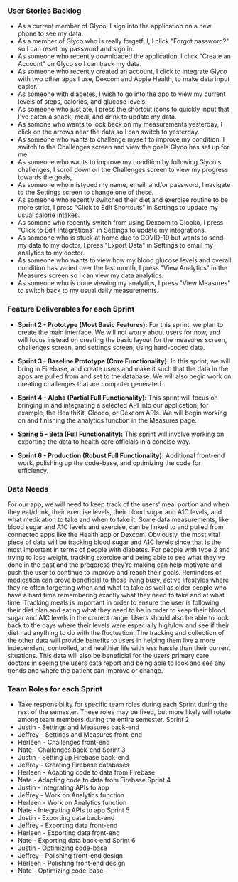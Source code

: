 ### User Stories Backlog
- As a current member of Glyco, I sign into the application on a new phone to see my data.
- As a member of Glyco who is really forgetful, I click "Forgot password?" so I can reset my password and sign in.
- As someone who recently downloaded the application, I click "Create an Account" on Glyco so I can track my data.
- As someone who recently created an account, I click to integrate Glyco with two other apps I use, Dexcom and Apple Health, to make data input easier.
- As someone with diabetes, I wish to go into the app to view my current levels of steps, calories, and glucose levels.
- As someone who just ate, I press the shortcut icons to quickly input that I've eaten a snack, meal, and drink to update my data.
- As somone who wants to look back on my measurements yesterday, I click on the arrows near the data so I can switch to yesterday.
- As someone who wants to challenge myself to improve my condition, I switch to the Challenges screen and view the goals Glyco has set up for me.
- As someone who wants to improve my condition by following Glyco's challenges, I scroll down on the Challenges screen to view my progress towards the goals,
- As someone who mistyped my name, email, and/or password, I navigate to the Settings screen to change one of these.
- As someone who recently switched their diet and exercise routine to be more strict, I press "Click to Edit Shortcuts" in Settings to update my usual calorie intakes.
- As somone who recently switch from using Dexcom to Glooko, I press "Click to Edit Integrations" in Settings to update my integrations.
- As someone who is stuck at home due to COVID-19 but wants to send my data to my doctor, I press "Export Data" in Settings to email my analytics to my doctor.
- As someone who wants to view how my blood glucose levels and overall condition has varied over the last month, I press "View Analytics" in the Measures screen so I can view my data analytics.
- As someone who is done viewing my analytics, I press "View Measures" to switch back to my usual daily measurements.

### Feature Deliverables for each Sprint

- **Sprint 2 - Prototype (Most Basic Features):** For this sprint, we plan to create the main interface. We will not worry about users for now, and will focus instead on creating the basic layout for the measures screen, challenges screen, and settings screen, using hard-coded data.

- **Sprint 3 - Baseline Prototype (Core Functionality):** In this sprint, we will bring in Firebase, and create users and make it such that the data in the apps are pulled from and set to the database. We will also begin work on creating challenges that are computer generated.

- **Sprint 4 - Alpha (Partial Full Functionality):** This sprint will focus on bringing in and integrating a selected API into our application, for example, the HealthKit, Glooco, or Dexcom APIs. We will begin working on and finishing the analytics function in the Measures page.

- **Spring 5 - Beta (Full Functionality):** This sprint will involve working on exporting the data to health care officials in a concise way. 

- **Sprint 6 - Production (Robust Full Functionality):** Additional front-end work, polishing up the code-base, and optimizing the code for efficiency.


### Data Needs
For our app, we will need to keep track of the users' meal portion and when they eat/drink, their exercise levels, their blood sugar and A1C levels, and what medication to take and when to take it. Some data measurements, like blood sugar and A1C levels and exercise, can be linked to and pulled from connected apps like the Health app or Dexcom. Obviously, the most vital piece of data will be tracking blood sugar and A1C levels since that is the most important in terms of people with diabetes. For people with type 2 and trying to lose weight, tracking exercise and being able to see what they've done in the past and the pregoress they're making can help motivate and push the user to continue to improve and reach their goals. Reminders of medication can prove beneficial to those living busy, active lifestyles where they're often forgetting when and what to take as well as older people who have a hard time remembering exactly what they need to take and at what time. Tracking meals is important in order to ensure the user is following their diet plan and eating what they need to be in order to keep their blood sugar and A1C levels in the correct range. Users should also be able to look back to the days where their levels were especially high/low and see if their diet had anything to do with the fluctuation. The tracking and collection of the other data will provide benefits to users in helping them live a more independent, controlled, and healthier life with less hassle than their current situations. This data will also be beneficial for the users primary care doctors in seeing the users data report and being able to look and see any trends and where the patient can improve or change.  

### Team Roles for each Sprint
* Take responsibility for specific team roles during each Sprint during the rest of the semester. These roles may be fixed, but more likely will rotate among team members during the entire semester.
Sprint 2
* Justin - Settings and Measures back-end
* Jeffrey - Settings and Measures front-end
* Herleen - Challenges front-end
* Nate - Challenges back-end
Sprint 3
* Justin - Setting up Firebase back-end
* Jeffrey - Creating Firebase databases
* Herleen - Adapting code to data from Firebase
* Nate - Adapting code to data from Firebase
Sprint 4
* Justin - Integrating APIs to app
* Jeffrey - Work on Analytics function
* Herleen - Work on Analytics function
* Nate - Integrating APIs to app 
Sprint 5
* Justin - Exporting data back-end
* Jeffrey - Exporting data front-end
* Herleen - Exporting data front-end
* Nate - Exporting data back-end
Sprint 6
* Justin - Optimizing code-base
* Jeffrey - Polishing front-end design
* Herleen - Polishing front-end design
* Nate - Optimizing code-base